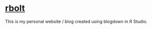 # [rbolt](https://rbolt.netlify.app/)
This is my personal website / blog created using blogdown in R Studio. 

